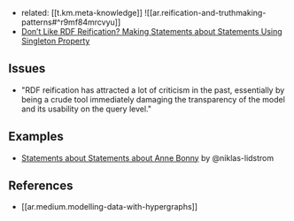 
- related: [[t.km.meta-knowledge]]
![[ar.reification-and-truthmaking-patterns#^r9mf84mrcvyu]]
- [Don’t Like RDF Reification? Making Statements about Statements Using Singleton Property](https://www.ncbi.nlm.nih.gov/pmc/articles/PMC4350149/)

## Issues

- "RDF reification has attracted a lot of criticism in the past, essentially by being a crude tool immediately damaging the transparency of the model and its usability on the query level."



## Examples

- [Statements about Statements about Anne Bonny](https://gist.github.com/niklasl/f4a5dee1b991ff5a19a33360c6fd3078) by @niklas-lidstrom

## References

- [[ar.medium.modelling-data-with-hypergraphs]]